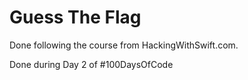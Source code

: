 # Guess The Flag
Done following the course from HackingWithSwift.com.

Done during Day 2 of #100DaysOfCode

